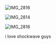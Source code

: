 ![IMG_2816](https://github.com/user-attachments/assets/a6791c5d-15cb-4f79-afaf-2427f03ddf39)


![IMG_2814](https://github.com/user-attachments/assets/d9eab911-183c-459b-8672-557454983663)

![IMG_2816](https://github.com/user-attachments/assets/dba5446b-3915-470b-8ffe-f6ffbf36a132)

i love shockwave guys
